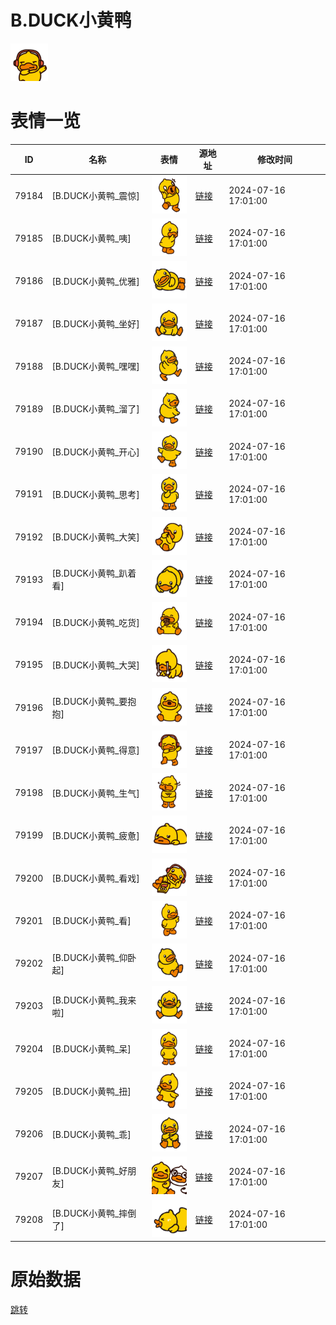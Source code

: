 # B.DUCK小黄鸭

<img src="./cover.png" height="60" alt="cover" />

# 表情一览

|ID|名称|表情|源地址|修改时间|
|----|----|----|----|----|
|79184|[B.DUCK小黄鸭_震惊]|<img src="./pic/079184_%5BB.DUCK小黄鸭_震惊%5D.png" height="60" alt="震惊"/>|[链接](https://i0.hdslb.com/bfs/garb/2230a8fd5e6a3142e461e337566345e96ea3be57.png)|2024-07-16 17:01:00|
|79185|[B.DUCK小黄鸭_咦]|<img src="./pic/079185_%5BB.DUCK小黄鸭_咦%5D.png" height="60" alt="咦"/>|[链接](https://i0.hdslb.com/bfs/garb/ab7f610616d5420402535337b418b5b88d182094.png)|2024-07-16 17:01:00|
|79186|[B.DUCK小黄鸭_优雅]|<img src="./pic/079186_%5BB.DUCK小黄鸭_优雅%5D.png" height="60" alt="优雅"/>|[链接](https://i0.hdslb.com/bfs/garb/83c0a1d342822382dcd6ff7c850e2a059f5f144b.png)|2024-07-16 17:01:00|
|79187|[B.DUCK小黄鸭_坐好]|<img src="./pic/079187_%5BB.DUCK小黄鸭_坐好%5D.png" height="60" alt="坐好"/>|[链接](https://i0.hdslb.com/bfs/garb/12e80f06ba63313e7ce6e0f5b48b017fc2f8b51f.png)|2024-07-16 17:01:00|
|79188|[B.DUCK小黄鸭_嘿嘿]|<img src="./pic/079188_%5BB.DUCK小黄鸭_嘿嘿%5D.png" height="60" alt="嘿嘿"/>|[链接](https://i0.hdslb.com/bfs/garb/968e1e579fbc320c883c0ce5dd2ef75695cac384.png)|2024-07-16 17:01:00|
|79189|[B.DUCK小黄鸭_溜了]|<img src="./pic/079189_%5BB.DUCK小黄鸭_溜了%5D.png" height="60" alt="溜了"/>|[链接](https://i0.hdslb.com/bfs/garb/1af6a75f585b1876e797925e2f197a054fb4382c.png)|2024-07-16 17:01:00|
|79190|[B.DUCK小黄鸭_开心]|<img src="./pic/079190_%5BB.DUCK小黄鸭_开心%5D.png" height="60" alt="开心"/>|[链接](https://i0.hdslb.com/bfs/garb/443f385f3ff6af3f9adf90a5c1d8fcf8462c9c55.png)|2024-07-16 17:01:00|
|79191|[B.DUCK小黄鸭_思考]|<img src="./pic/079191_%5BB.DUCK小黄鸭_思考%5D.png" height="60" alt="思考"/>|[链接](https://i0.hdslb.com/bfs/garb/f0ef145ea8f03d397eb159c3941708b7e630eb98.png)|2024-07-16 17:01:00|
|79192|[B.DUCK小黄鸭_大笑]|<img src="./pic/079192_%5BB.DUCK小黄鸭_大笑%5D.png" height="60" alt="大笑"/>|[链接](https://i0.hdslb.com/bfs/garb/e1c9f4b253d5e26ed0965d8b036e13cc3eb17986.png)|2024-07-16 17:01:00|
|79193|[B.DUCK小黄鸭_趴着看]|<img src="./pic/079193_%5BB.DUCK小黄鸭_趴着看%5D.png" height="60" alt="趴着看"/>|[链接](https://i0.hdslb.com/bfs/garb/13dc3f0a08d030b19c14b81d26f3b71c60ae81b0.png)|2024-07-16 17:01:00|
|79194|[B.DUCK小黄鸭_吃货]|<img src="./pic/079194_%5BB.DUCK小黄鸭_吃货%5D.png" height="60" alt="吃货"/>|[链接](https://i0.hdslb.com/bfs/garb/192a06d3cc86c36236e4890e1a761005ebb7a2bd.png)|2024-07-16 17:01:00|
|79195|[B.DUCK小黄鸭_大哭]|<img src="./pic/079195_%5BB.DUCK小黄鸭_大哭%5D.png" height="60" alt="大哭"/>|[链接](https://i0.hdslb.com/bfs/garb/2d32179fbefb086db6f4586cd032ec4fc95a1186.png)|2024-07-16 17:01:00|
|79196|[B.DUCK小黄鸭_要抱抱]|<img src="./pic/079196_%5BB.DUCK小黄鸭_要抱抱%5D.png" height="60" alt="要抱抱"/>|[链接](https://i0.hdslb.com/bfs/garb/eed5f4054431edb548b1d1882772fb02dd386801.png)|2024-07-16 17:01:00|
|79197|[B.DUCK小黄鸭_得意]|<img src="./pic/079197_%5BB.DUCK小黄鸭_得意%5D.png" height="60" alt="得意"/>|[链接](https://i0.hdslb.com/bfs/garb/2157bc3e0b2fada13a4ecced0f77c96dec239a70.png)|2024-07-16 17:01:00|
|79198|[B.DUCK小黄鸭_生气]|<img src="./pic/079198_%5BB.DUCK小黄鸭_生气%5D.png" height="60" alt="生气"/>|[链接](https://i0.hdslb.com/bfs/garb/c740fd1f8a93895f92a231a23f8a7e4eea158554.png)|2024-07-16 17:01:00|
|79199|[B.DUCK小黄鸭_疲惫]|<img src="./pic/079199_%5BB.DUCK小黄鸭_疲惫%5D.png" height="60" alt="疲惫"/>|[链接](https://i0.hdslb.com/bfs/garb/e95179ef0b897f635608af40c85da3a70c1b9490.png)|2024-07-16 17:01:00|
|79200|[B.DUCK小黄鸭_看戏]|<img src="./pic/079200_%5BB.DUCK小黄鸭_看戏%5D.png" height="60" alt="看戏"/>|[链接](https://i0.hdslb.com/bfs/garb/95a5c158c0a64fb1b9a22450f2e73b8898cf7229.png)|2024-07-16 17:01:00|
|79201|[B.DUCK小黄鸭_看]|<img src="./pic/079201_%5BB.DUCK小黄鸭_看%5D.png" height="60" alt="看"/>|[链接](https://i0.hdslb.com/bfs/garb/6645da32ac3b7fd8fc3e16938110ff474b21b0a1.png)|2024-07-16 17:01:00|
|79202|[B.DUCK小黄鸭_仰卧起]|<img src="./pic/079202_%5BB.DUCK小黄鸭_仰卧起%5D.png" height="60" alt="仰卧起"/>|[链接](https://i0.hdslb.com/bfs/garb/b54b1c3ddd4775f364edd802ef908332d3bd4772.png)|2024-07-16 17:01:00|
|79203|[B.DUCK小黄鸭_我来啦]|<img src="./pic/079203_%5BB.DUCK小黄鸭_我来啦%5D.png" height="60" alt="我来啦"/>|[链接](https://i0.hdslb.com/bfs/garb/1fa95218708258639aed1c2e0b6506af9f8b711c.png)|2024-07-16 17:01:00|
|79204|[B.DUCK小黄鸭_呆]|<img src="./pic/079204_%5BB.DUCK小黄鸭_呆%5D.png" height="60" alt="呆"/>|[链接](https://i0.hdslb.com/bfs/garb/deb9d94572b8e858e2c6eb16a1239b2a30c5dc4f.png)|2024-07-16 17:01:00|
|79205|[B.DUCK小黄鸭_扭]|<img src="./pic/079205_%5BB.DUCK小黄鸭_扭%5D.png" height="60" alt="扭"/>|[链接](https://i0.hdslb.com/bfs/garb/bec08aec238eb85230f37781084c045b8770f471.png)|2024-07-16 17:01:00|
|79206|[B.DUCK小黄鸭_乖]|<img src="./pic/079206_%5BB.DUCK小黄鸭_乖%5D.png" height="60" alt="乖"/>|[链接](https://i0.hdslb.com/bfs/garb/bd19a2273469dea741826fcb81d830784b47baad.png)|2024-07-16 17:01:00|
|79207|[B.DUCK小黄鸭_好朋友]|<img src="./pic/079207_%5BB.DUCK小黄鸭_好朋友%5D.png" height="60" alt="好朋友"/>|[链接](https://i0.hdslb.com/bfs/garb/88df151727ea7e57c7bdaf2e3b8d7aa6be60759d.png)|2024-07-16 17:01:00|
|79208|[B.DUCK小黄鸭_摔倒了]|<img src="./pic/079208_%5BB.DUCK小黄鸭_摔倒了%5D.png" height="60" alt="摔倒了"/>|[链接](https://i0.hdslb.com/bfs/garb/6d4ece38174db9ca40231b8979f3989504b5d6ac.png)|2024-07-16 17:01:00|

# 原始数据

[跳转](./raw.json)

